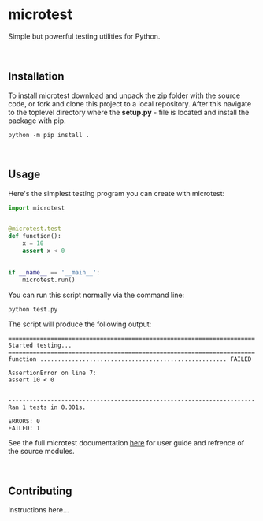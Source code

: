 # microtest
Simple but powerful testing utilities for Python.

<br>

## Installation

To install microtest download and unpack the zip folder with the source code, or fork and clone this project to a local repository. After this navigate to the toplevel directory where the **setup.py** - file is located and install the package with pip.

    python -m pip install .

<br>

## Usage

Here's the simplest testing program you can create with microtest:
```python
import microtest


@microtest.test
def function():
    x = 10
    assert x < 0
    

if __name__ == '__main__':
    microtest.run()
```
You can run this script normally via the command line:

    python test.py

The script will produce the following output:

```
======================================================================
Started testing...
======================================================================
function ..................................................... FAILED

AssertionError on line 7:
assert 10 < 0 


----------------------------------------------------------------------
Ran 1 tests in 0.001s.

ERRORS: 0
FAILED: 1
```

See the full microtest documentation [here](docs/index.md) for user guide and refrence of the source modules.

<br>

## Contributing

Instructions here...
